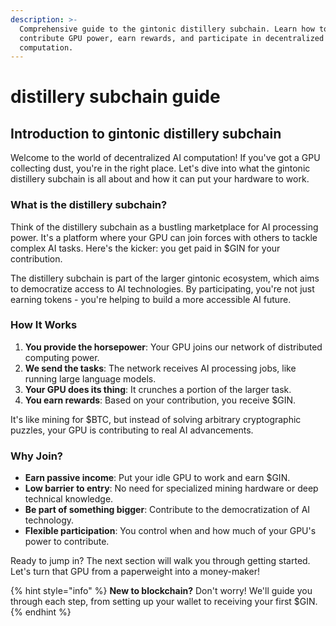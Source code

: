 ```yaml
---
description: >-
  Comprehensive guide to the gintonic distillery subchain. Learn how to
  contribute GPU power, earn rewards, and participate in decentralized AI
  computation.
---
```


# distillery subchain guide

## Introduction to gintonic distillery subchain

Welcome to the world of decentralized AI computation! If you've got a GPU collecting dust, you're in the right place. Let's dive into what the gintonic distillery subchain is all about and how it can put your hardware to work.

### What is the distillery subchain?

Think of the distillery subchain as a bustling marketplace for AI processing power. It's a platform where your GPU can join forces with others to tackle complex AI tasks. Here's the kicker: you get paid in $GIN for your contribution.

The distillery subchain is part of the larger gintonic ecosystem, which aims to democratize access to AI technologies. By participating, you're not just earning tokens - you're helping to build a more accessible AI future.

### How It Works

1. **You provide the horsepower**: Your GPU joins our network of distributed computing power.
2. **We send the tasks**: The network receives AI processing jobs, like running large language models.
3. **Your GPU does its thing**: It crunches a portion of the larger task.
4. **You earn rewards**: Based on your contribution, you receive $GIN.

It's like mining for $BTC, but instead of solving arbitrary cryptographic puzzles, your GPU is contributing to real AI advancements.

### Why Join?

* **Earn passive income**: Put your idle GPU to work and earn $GIN.
* **Low barrier to entry**: No need for specialized mining hardware or deep technical knowledge.
* **Be part of something bigger**: Contribute to the democratization of AI technology.
* **Flexible participation**: You control when and how much of your GPU's power to contribute.

Ready to jump in? The next section will walk you through getting started. Let's turn that GPU from a paperweight into a money-maker!

{% hint style="info" %}
**New to blockchain?** Don't worry! We'll guide you through each step, from setting up your wallet to receiving your first $GIN.
{% endhint %}
